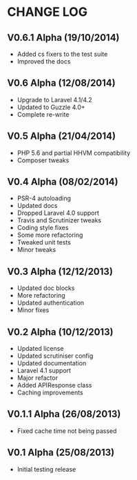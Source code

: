 CHANGE LOG
==========


## V0.6.1 Alpha (19/10/2014)

* Added cs fixers to the test suite
* Improved the docs


## V0.6 Alpha (12/08/2014)

* Upgrade to Laravel 4.1/4.2
* Updated to Guzzle 4.0+
* Complete re-write


## V0.5 Alpha (21/04/2014)

* PHP 5.6 and partial HHVM compatibility
* Composer tweaks


## V0.4 Alpha (08/02/2014)

* PSR-4 autoloading
* Updated docs
* Dropped Laravel 4.0 support
* Travis and Scrutinizer tweaks
* Coding style fixes
* Some more refactoring
* Tweaked unit tests
* Minor tweaks


## V0.3 Alpha (12/12/2013)

* Updated doc blocks
* More refactoring
* Updated authentication
* Minor fixes


## V0.2 Alpha (10/12/2013)

* Updated license
* Updated scrutiniser config
* Updated documentation
* Laravel 4.1 support
* Major refactor
* Added APIResponse class
* Caching improvements


## V0.1.1 Alpha (26/08/2013)

* Fixed cache time not being passed


## V0.1 Alpha (25/08/2013)

* Initial testing release
